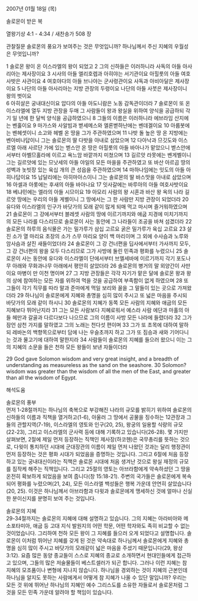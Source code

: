 2007년 01월 18일 (목)

솔로몬이 받은 복



열왕기상 4:1 - 4:34 / 새찬송가 508 장


관찰질문
솔로몬의 풍요가 보여주는 것은 무엇입니까? 
하나님께서 주신 지혜의 우월성은 무엇입니까?

1 솔로몬 왕이 온 이스라엘의 왕이 되었고 2 그의 신하들은 이러하니라 사독의 아들 아사리아는 제사장이요 3 시사의 아들 엘리호렙과 아히야는 서기관이요 아힐룻의 아들 여호사밧은 사관이요 4 여호야다의 아들 브나야는 군사령관이요 사독과 아비아달은 제사장이요 5 나단의 아들 아사리아는 지방 관장의 두령이요 나단의 아들 사붓은 제사장이니 왕의 벗이요  
6 아히살은 궁내대신이요 압다의 아들 아도니람은 노동 감독관이더라 7 솔로몬이 또 온 이스라엘에 열두 지방 관장을 두매 그 사람들이 왕과 왕실을 위하여 양식을 공급하되 각기 일 년에 한 달씩 양식을 공급하였으니 8 그들의 이름은 이러하니라 에브라임 산지에는 벤훌이요 9 마가스와 사알빔과 벧세메스와 엘론벧하난에는 벤데겔이요 10 아룹봇에는 벤헤셋이니 소고와 헤벨 온 땅을 그가 주관하였으며 11 나밧 돌 높은 땅 온 지방에는 벤아비나답이니 그는 솔로몬의 딸 다밧을 아내로 삼았으며 12 다아낙과 므깃도와 이스르엘 아래 사르단 가에 있는 벧스안 온 땅은 아힐룻의 아들 바아나가 맡았으니 벧스안에서부터 아벨므홀라에 이르고 욕느암 바깥까지 미쳤으며 13 길르앗 라못에는 벤게벨이니 그는 길르앗에 있는 므낫세의 아들 야일의 모든 마을을 주관하였고 또 바산 아르곱 땅의 성벽과 놋빗장 있는 육십 개의 큰 성읍을 주관하였으며 14 마하나임에는 잇도의 아들 아히나답이요 15 납달리에는 아히마아스이니 그는 솔로몬의 딸 바스맛을 아내로 삼았으며 16 아셀과 아롯에는 후새의 아들 바아나요 17 잇사갈에는 바루아의 아들 여호사밧이요 18 베냐민에는 엘라의 아들 시므이요 19 아모리 사람의 왕 시혼과 바산 왕 옥의 나라 길르앗 땅에는 우리의 아들 게벨이니 그 땅에서는 그 한 사람만 지방 관장이 되었더라 20 유다와 이스라엘의 인구가 바닷가의 모래 같이 많게 되매 먹고 마시며 즐거워하였으며 21 솔로몬이 그 강에서부터 블레셋 사람의 땅에 이르기까지와 애굽 지경에 미치기까지의 모든 나라를 다스리므로 솔로몬이 사는 동안에 그 나라들이 조공을 바쳐 섬겼더라 22 솔로몬의 하루의 음식물은 가는 밀가루가 삼십 고르요 굵은 밀가루가 육십 고르요 23 살진 소가 열 마리요 초장의 소가 스무 마리요 양이 백 마리이며 그 외에 수사슴과 노루와 암사슴과 살진 새들이었더라 24 솔로몬이 그 강 건너편을 딥사에서부터 가사까지 모두, 그 강 건너편의 왕을 모두 다스리므로 그가 사방에 둘린 민족과 평화를 누렸으니 25 솔로몬이 사는 동안에 유다와 이스라엘이 단에서부터 브엘세바에 이르기까지 각기 포도나무 아래와 무화과나무 아래에서 평안히 살았더라 26 솔로몬의 병거의 말 외양간이 사만이요 마병이 만 이천 명이며 27 그 지방 관장들은 각각 자기가 맡은 달에 솔로몬 왕과 왕의 상에 참여하는 모든 자를 위하여 먹을 것을 공급하여 부족함이 없게 하였으며 28 또 그들이 각기 직무를 따라 말과 준마에게 먹일 보리와 꼴을 그 말들이 있는 곳으로 가져왔더라 29 하나님이 솔로몬에게 지혜와 총명을 심히 많이 주시고 또 넓은 마음을 주시되 바닷가의 모래 같이 하시니 30 솔로몬의 지혜가 동쪽 모든 사람의 지혜와 애굽의 모든 지혜보다 뛰어난지라 31 그는 모든 사람보다 지혜로워서 예스라 사람 에단과 마홀의 아들 헤만과 갈골과 다르다보다 나으므로 그의 이름이 사방 모든 나라에 들렸더라 32 그가 잠언 삼천 가지를 말하였고 그의 노래는 천다섯 편이며 33 그가 또 초목에 대하여 말하되 레바논의 백향목으로부터 담에 나는 우슬초까지 하고 그가 또 짐승과 새와 기어다니는 것과 물고기에 대하여 말한지라 34 사람들이 솔로몬의 지혜를 들으러 왔으니 이는 그의 지혜의 소문을 들은 천하 모든 왕들이 보낸 자들이더라 

29 God gave Solomon wisdom and very great insight, and a breadth of understanding as measureless as the sand on the seashore. 30 Solomon? wisdom was greater than the wisdom of all the men of the East, and greater than all the wisdom of Egypt.

해석도움





솔로몬의 풍부  
먼저 1-28절까지는 하나님의 축복으로 부강해진 나라의 규모를 밝히기 위하여 솔로몬의 신하들의 이름과 직책을 열거하고(1-6), 아울러 그 땅에서 공물을 징수하는 12관장과 그들의 관할지역(7-19), 이스라엘의 영토와 인구(20, 25), 왕궁의 일용할 식량의 규모(22-23), 그리고 이스라엘의 군사력 등에 대해 기록하고 있습니다(26-28). 몇 가지만 살펴보면, 2절에 제일 먼저 등장하는 직책인 제사장(하코헨)은 국무총리를 뜻하는 것으로, 다윗이 통치하던 시대에 군대장관의 이름이 제일 먼저 나왔던 것과는 달리 행정관이 먼저 등장하는 것은 평화 시대가 되었음을 증명하는 것입니다. 그리고 6절에 처음 등장하고 있는 궁내대신이라는 직책은 솔로몬 시대에 처음 생겨난 것으로 왕실 재정의 규모를 짐작케 해주는 직책입니다. 그리고 25절의 영토는 아브라함에게 약속하셨던 그 땅을 온전히 확보하게 되었음을 보여 줍니다(창 15:18-21). 주변의 국가들은 솔로몬에게 복속되어 평화를 누렸으며(21, 24), 모든 이스라엘 백성들은 행복 가운데 안연히 살았습니다(20, 25). 이것은 하나님께서 아브라함과 다윗과 솔로몬에게 맹세하신 것에 얼마나 신실한 분이신지를 분명히 보여 주는 것입니다. 

솔로몬의 지혜  
29-34절까지는 솔로몬의 지혜에 대해 설명하고 있습니다. 그의 지혜는 아라비아와 메소포타미아, 애굽 등 고대 지식 발원지의 어떤 학문, 어떤 학자와도 족히 비교할 수 없는 것이었습니다. 그리하여 천하 모든 왕이 그 지혜를 들으러 오게 되었다고 설명합니다. 솔로몬이 이처럼 뛰어난 지혜를 갖게 된 것은 약속대로 하나님께서 솔로몬에게 지혜와 총명을 심히 많이 주시고 바닷가의 모래같이 넓은 마음을 주셨기 때문입니다(29, 왕상 3:12). 요즘 많은 동양 종교들이 스스로 지혜의 종교로 소개하면서 현대인들에게 접근하고 있으며, 그들의 많은 저술물들이 베스트셀러가 되곤 합니다. 그러나 이런 지혜는 참 지혜의 모조품이나 변형에 지나지 않습니다. 하나님을 경외하는 것이 지혜의 근본인데 하나님을 알지도 못하는 사람에게서 어떻게 참 지혜가 나올 수 있단 말입니까? 우리는 모든 것 위에 뛰어난 하나님의 지혜인 예수 그리스도를 소유한 자들로서 솔로몬처럼 그것을 모든 민족 가운데 알려야 할 책임이 있습니다.